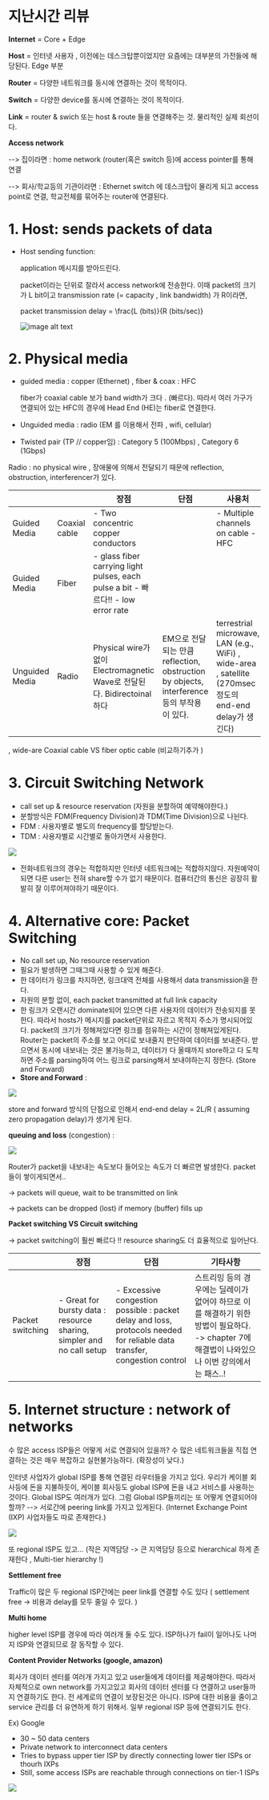 # 지난시간 리뷰

**Internet**  = Core + Edge

**Host** = 인터넷 사용자 , 이전에는 데스크탑뿐이었지만 요즘에는 대부분의 가전들에 해당된다. Edge 부분

**Router** = 다양한 네트워크를 동시에 연결하는 것이 목적이다. 

**Switch** = 다양한 device를 동시에 연결하는 것이 목적이다. 

**Link** = router & swich 또는 host & route 들을 연결해주는 것. 물리적인 실제 회선이다. 

**Access network** 

--> 집이라면 : home network (router(혹은 switch 등)에 access pointer를 통해 연결

--> 회사/학교등의 기관이라면 : Ethernet switch 에 데스크탑이 물리게 되고 access point로 연결,  학교전체를 묶어주는 router에 연결된다. 


# 1. Host: sends packets of data 

* Host sending function:

  application 메시지를 받아드린다.

  packet이라는 단위로 잘라서 access network에 전송한다. 이때 packet의 크기가 L bit이고 transmission rate (= capacity , link bandwidth) 가 R이라면, 

  packet transmission delay = \frac{L (bits)}{R (bits/sec)}

  ![image alt text](../images/1-2-1.png)

# 2. Physical media
* guided media : copper (Ethernet) , fiber & coax : HFC 

  fiber가 coaxial cable 보가 band width가 크다 . (빠르다). 따라서 여러 가구가 연결되어 있는 HFC의 경우에 Head End (HE)는 fiber로 연결한다. 

* Unguided media : radio (EM 를 이용해서 전파 , wifi, cellular)

* Twisted pair (TP // copper임) : Category 5 (100Mbps) , Category 6 (1Gbps)





Radio : no physical wire , 장애물에 의해서 전달되기 때문에 reflection, obstruction, interferencer가 있다. 



|                |               | 장점                                                         | 단점                                                         | 사용처                                                       |
| -------------- | ------------- | ------------------------------------------------------------ | ------------------------------------------------------------ | ------------------------------------------------------------ |
| Guided Media   | Coaxial cable | - Two concentric copper conductors                           |                                                              | - Multiple channels on cable  - HFC                          |
| Guided Media   | Fiber         | - glass fiber carrying light pulses, each pulse a bit  - 빠르다!! - low error rate |                                                              |                                                              |
| Unguided Media | Radio         | Physical wire가 없이 Electromagnetic Wave로 전달된다. Bidirectoinal 하다 | EM으로 전달되는 만큼 reflection, obstruction by objects, interference등의 부작용이 있다. | terrestrial microwave, LAN (e.g., WiFi) , wide-area , satellite (270msec 정도의 end-end delay가 생긴다) |

 , wide-are Coaxial cable VS fiber optic cable (비교하기추가 )

# 3. Circuit Switching Network 

* call set up & resource reservation  (자원을 분할하여 예약해야한다.)
* 분할방식은 FDM(Frequency Division)과 TDM(Time Division)으로 나뉜다.
* FDM : 사용자별로 별도의 frequency를 할당받는다.
* TDM : 사용자별로 시간별로 돌아가면서 사용한다.

![](../images/1-2-2.png)



* 전화네트워크의 경우는 적합하지만 인터넷 네트워크에는 적합하지않다. 자원예약이 되면 다른 user는 전혀 share할 수가 없기 때문이다. 컴퓨터간의 통신은 굉장히 활발히 잘 이루어져야하기 때문이다.

# 4. Alternative core: Packet Switching

* No call set up, No resource reservation
* 필요가 발생하면 그때그때 사용할 수 있게 해준다. 
* 한 데이터가 링크를 차지하면, 링크대역 전체를 사용해서 data transmission을 한다. 
* 자원의 분할 없이, each packet transmitted at full link capacity 
* 한 링크가 오랜시간 dominate되어 있으면 다른 사용자의 데이터가 전송되지를 못한다. 따라서 hosts가 메시지를 packet단위로 자르고 목적지 주소가 명시되어있다. packet의 크기가 정해져있다면 링크를 점유하는 시간이 정해져있게된다. Router는 packet의 주소를 보고 어디로 보내줄지 판단하여 데이터를 보내준다. 받으면서 동시에 내보내는 것은 불가능하고, 데이터가 다 올때까지 store하고 다 도착하면 주소를 parsing하여 어느 링크로 parsing해서 보내야하는지 정한다. (Store and Forward)
* **Store and Forward** :

![](../images/1-2-3.png)

store and forward 방식의 단점으로 인해서 end-end delay = 2L/R ( assuming zero propagation delay)가 생기게 된다. 

**queuing and loss** (congestion) :

![](../images/1-2-4.png)

Router가 packet을 내보내는 속도보다 들어오는 속도가 더 빠르면 발생한다. packet들이 쌓이게되면서..

-> packets will queue, wait to be transmitted on link

-> packets can be dropped (lost) if memory (buffer) fills up 



**Packet switching VS Circuit switching**

-> packet switching이 훨씬 빠르다 !! resource sharing도 더 효율적으로 일어난다. 

|                  | 장점                                                         | 단점                                                         | 기타사항                                                     |
| ---------------- | ------------------------------------------------------------ | ------------------------------------------------------------ | ------------------------------------------------------------ |
| Packet switching | - Great for bursty data : resource sharing, simpler and no call setup | - Excessive congestion possible : packet delay and loss, protocols needed for reliable data transfer, congestion control | 스트리밍 등의 경우에는 딜레이가 없어야 하므로 이를 해결하기 위한 방법이 필요하다. -> chapter 7에 해결법이 나와있으나 이번 강의에서는 패스..! |



# 5. Internet structure : network of networks 

수 많은 access ISP들은 어떻게 서로 연결되어 있을까? 수 많은 네트워크들을 직접 연결하는 것은 매우 복잡하고 실현불가능하다. (확장성이 낮다.)

인터넷 사업자가 global ISP를 통해 연결된 라우터들을 가지고 있다. 우리가 케이블 회사등에 돈을 지불하듯이, 케이블 회사등도 global ISP에 돈을 내고 서비스를 사용하는것이다.  Global ISP도 여러개가 있다. 그럼 Global ISP들끼리는 또 어떻게 연결되어야할까? --> 서로간에 peering link를 가지고 있게된다. (Internet Exchange Point (IXP) 사업자들도 따로 존재한다.)

![](../images/1-2-5.png)

또 regional ISP도 있고... (작은 지역담당 -> 큰 지역담당 등으로 hierarchical 하게 존재한다 , Multi-tier hierarchy !)

**Settlement free** 

Traffic이 많은 두 regional ISP간에는 peer link를 연결할 수도 있다 ( settlement free -> 비용과 delay를 모두 줄일 수 있다. )

**Multi home**

higher level ISP를 경우에 따라 여러개 둘 수도 있다. ISP하나가 fail이 일어나도 나머지 ISP와 연결되므로 잘 동작할 수 있다. 

**Content Provider Networks (google, amazon)**

회사가 데이터 센터를 여러개 가지고 있고 user들에게 데이터를 제공해야한다. 따라서 자체적으로 own network를 가지고있고 회사의 데이터 센터를 다 연결하고 user들까지 연결하기도 한다. 전 세계로의 연결이 보장된것은 아니다. ISP에 대한 비용을 줄이고 service 관리를 더 유연하게 하기 위해서. 일부 regional ISP 등에 연결되기도 한다. 

Ex) Google

- 30 ~ 50 data centers
- Private network to interconnect data centers
- Tries to bypass  upper tier ISP by directly connecting lower tier ISPs or thourh IXPs
- Still, some access ISPs are reachable through connections on tier-1 ISPs

![](../images/1-2-6.png)

